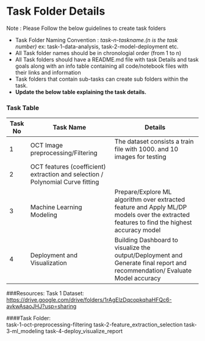 # Task Folder Details

Note : Please Follow the below guidelines to create task folders
- Task Folder Naming Convention : _task-n-taskname.(n is the task number)_  ex: task-1-data-analysis, task-2-model-deployment etc.
- All Task folder names should be in chronologial order (from 1 to n)
- All Task folders should have a README.md file with task Details and task goals along with an info table containing all code/notebook files with their links and information
- Task folders that contain sub-tasks can create sub folders within the task.
- __Update the below table explaining the task details.__

### Task Table

| Task No| Task Name | Details |
|-|-|-|
|1|OCT Image preprocessing/Filtering|The dataset consists a train file with 1000. and 10 images for testing|
|2|OCT features (coefficient) extraction and selection / Polynomial Curve fitting|         |
|3|Machine Learning Modeling|Prepare/Explore ML algorithm over extracted feature and Apply ML/DP models over the extracted features to find the highest accuracy model|
|4|Deployment and Visualization|Building Dashboard to visualize the output/Deployment and Generate final report and recommendation/ Evaluate Model accuracy|
 


###Resources: 
Task 1 Dataset:  https://drive.google.com/drive/folders/1rAgElzDqcopkqhaHFQc6-avkwAsaoJHJ?usp=sharing 

####Task Folder:  
task-1-oct-preprocessing-filtering
task-2-feature_extraction_selection
task-3-ml_modeling
task-4-deploy_visualize_report
